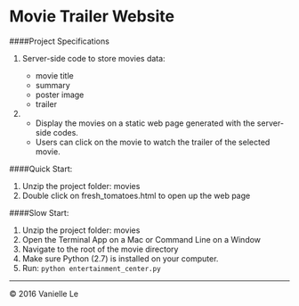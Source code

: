 # Movie Trailer Website

####Project Specifications
  1. Server-side code to store movies data:
	  - movie title
	  - summary
	  - poster image
	  - trailer
	 
  2. - Display the movies on a static web page generated with the server-side codes.
     - Users can click on the movie to watch the trailer of the selected movie.

####Quick Start:
  1. Unzip the project folder: movies
  2. Double click on fresh_tomatoes.html to open up the web page

####Slow Start:
  1. Unzip the project folder: movies
  2. Open the Terminal App on a Mac or Command Line on a Window
  3. Navigate to the root of the movie directory
  4. Make sure Python (2.7) is installed on your computer.
  5. Run: ```python entertainment_center.py```

-------
© 2016 Vanielle Le
